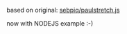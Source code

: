 based on original: [sebpiq/paulstretch.js](https://github.com/sebpiq/paulstretch.js)


now with NODEJS example :-)